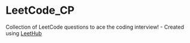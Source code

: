 # LeetCode_CP
Collection of LeetCode questions to ace the coding interview! - Created using [LeetHub](https://github.com/QasimWani/LeetHub)
